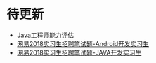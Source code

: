 # 待更新

- [Java工程师能力评估](https://github.com/gdut-yy/GitReadingNotes/tree/master/offer/2018Spring/Java工程师能力评估.md)
- [网易2018实习生招聘笔试题-Android开发实习生](https://github.com/gdut-yy/GitReadingNotes/tree/master/offer/2018Spring/网易2018实习生招聘笔试题-Android开发实习生.md)
- [网易2018实习生招聘笔试题-JAVA开发实习生](https://github.com/gdut-yy/GitReadingNotes/tree/master/offer/2018Spring/网易2018实习生招聘笔试题-JAVA开发实习生.md)